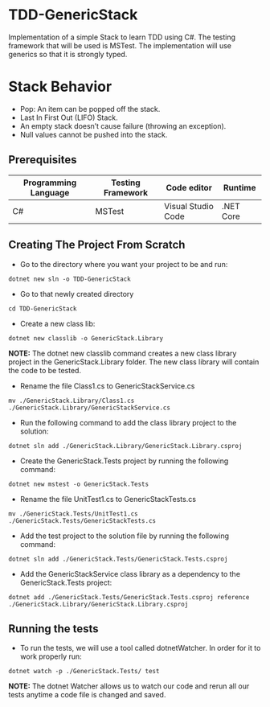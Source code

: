 # TDD-GenericStack

Implementation of a simple Stack to learn TDD using C#.
The testing framework that will be used is MSTest.
The implementation will use generics so that it is strongly typed.

# Stack Behavior

- Pop: An item can be popped off the stack.
- Last In First Out (LIFO) Stack.
- An empty stack doesn’t cause failure (throwing an exception).
- Null values cannot be pushed into the stack.

## Prerequisites

| **Programming Language** | **Testing Framework** | **Code editor**    | **Runtime** |
| ------------------------ | --------------------- | ------------------ | ----------- |
| C#                       | MSTest                | Visual Studio Code | .NET Core   |

## Creating The Project From Scratch

- Go to the directory where you want your project to be and run:

`dotnet new sln -o TDD-GenericStack`

- Go to that newly created directory

`cd TDD-GenericStack`

- Create a new class lib:

`dotnet new classlib -o GenericStack.Library`

**NOTE:** The dotnet new classlib command creates a new class library project in the GenericStack.Library folder. The new class library will contain the code to be tested.

- Rename the file Class1.cs to GenericStackService.cs

`mv ./GenericStack.Library/Class1.cs ./GenericStack.Library/GenericStackService.cs`

- Run the following command to add the class library project to the solution:

`dotnet sln add ./GenericStack.Library/GenericStack.Library.csproj`

- Create the GenericStack.Tests project by running the following command:

`dotnet new mstest -o GenericStack.Tests`

- Rename the file UnitTest1.cs to GenericStackTests.cs

`mv ./GenericStack.Tests/UnitTest1.cs ./GenericStack.Tests/GenericStackTests.cs`

- Add the test project to the solution file by running the following command:

`dotnet sln add ./GenericStack.Tests/GenericStack.Tests.csproj`

- Add the GenericStackService class library as a dependency to the GenericStack.Tests project:

`dotnet add ./GenericStack.Tests/GenericStack.Tests.csproj reference ./GenericStack.Library/GenericStack.Library.csproj`

## Running the tests

- To run the tests, we will use a tool called dotnetWatcher. In order for it to work properly run:

`dotnet watch -p ./GenericStack.Tests/ test`

**NOTE:** The dotnet Watcher allows us to watch our code and rerun all our tests anytime a code file is changed and saved.

